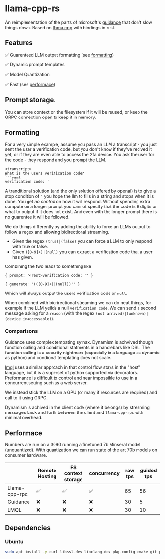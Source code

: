 # llama-cpp-rs
An reimplementation of the parts of microsoft's [guidance](https://github.com/guidance-ai/guidance) that don't slow things down. Based on [llama.cpp](https://github.com/ggerganov/llama.cpp) with bindings in rust.

## Features

✅ Guarenteed LLM output formatting (see [formatting](#formatting))

✅ Dynamic prompt templates

✅ Model Quantization

✅ Fast (see [performace](#performace))

## Prompt storage.

You can store context on the filesystem if it will be reused, or keep the GRPC connection open to keep it in memory.

## Formatting

For a very simple example, assume you pass an LLM a transcript - you just sent the user a verification code, but you don't know if they've recived it yet, or if they are even able to access the 2fa device. You ask the user for the code - they respond and you prompt the LLM.

````
<transcript>
What is the users verification code?
```yaml
verification code: '
````

A tranditional solution (and the only solution offered by openai) is to give a stop condition of `'` you hope the llm to fills in a string and stops when it is done. You get *no control* on how it will respond. Without spending extra compute on a longer prompt you cannot specify that the code is 6 digits or what to output if it does not exist. And even with the longer prompt there is no guarentee it will be followed.

We do things differently by adding the ability to force an LLMs output to follow a regex and allowing bidirectional streaming.

- Given the regex `(true)|(false)` you can force a LLM to only respond with true or false.
- Given `([0-9]+)|(null)` you can extract a verification code that a user has given.

Combining the two leads to something like

````{ prompt: "<rest>verification code: '" }````

````{ generate: "(([0-9]+)|(null))'" }````

Which will always output the users verification code or `null`.

When combined with bidrirectional streaming we can do neat things, for example if the LLM yeilds a null `verification code`. We can send a second message asking for a `reason` (with the regex `(not arrived)|(unknown)|(device inaccessable)`).

### Comparisons

Guidance uses complex tempating sytnax. Dynamism is achvived though function calling and conditional statments in a handlebars like DSL. The function calling is a security nightmare (especially in a language as dynamic as python) and condional templating does not scale.

[lmql](https://lmql.ai/) uses a similar approach in that control flow stays in the "host" language, but it is a superset of python supported via decorators. Preformance is difficult to control and near impossible to use in a concurrent setting such as a web server.

We instead stick the LLM on a GPU (or many if resources are required) and call to it using GRPC.

Dynamism is achived in the client code (where it belongs) by streaming messages back and forth between the client and `llama-cpp-rpc` with minimal overhead.

## Performace

Numbers are run on a 3090 running a finetuned 7b Minseral model (unquantized). With quantization we can run state of the art 70b models on consumer hardware.

||Remote Hosting|FS context storage|concurrency|raw tps|guided tps|
|----|----|----|----|----|----|
|Llama-cpp-rpc|✅|✅|✅|65|56||
|Guidance|❌|❌|❌|30|5||
|LMQL|❌|❌|❌|30|10||

## Dependencies

### Ubuntu

```bash
sudo apt install -y curl libssl-dev libclang-dev pkg-config cmake git protobuf-compiler
```
